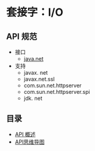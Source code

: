 #   套接字：I/O

##  API 规范
-   接口
    -   [java.net](https://docs.oracle.com/javase/8/docs/api/java/net/package-summary.html)
-   支持
    -   javax. net
    -   javax.net.ssl
    -   com.sun.net.httpserver
    -   com.sun.net.httpserver.spi
    -   jdk. net


##  目录
-   [API 概述](1401.md)
-   [API思维导图]()
